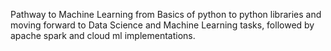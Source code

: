 Pathway to Machine Learning from Basics of python to python libraries and moving forward to Data Science and Machine Learning tasks, followed by apache spark and cloud ml implementations.
